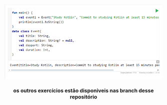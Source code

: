 ![alt text](image.png)

<center>

### os outros exercícios estão disponiveis nas branch desse repositório

</center>